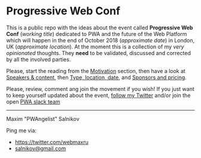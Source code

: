 # Progressive Web Conf

This is a public repo with the ideas about the event called **Progressive Web Conf** (_working title_) dedicated to PWA and the future of the Web Platform which will happen in the end of October 2018 (_approximate date_) in London, UK (_approximate location_). At the moment this is a collection of my *very opinionated* thoughts. They **need** to be validated, discussed and corrected by all the involved parties.

Please, start the reading from the [Motivation](https://github.com/webmaxru/progressive-web-conf/issues/3) section, then have a look at [Speakers & content](https://github.com/webmaxru/progressive-web-conf/issues/2), then [Type, location, date](https://github.com/webmaxru/progressive-web-conf/issues/1), and [Sponsors and pricing](https://github.com/webmaxru/progressive-web-conf/issues/4).

Please, review, comment ang join the movement if you wish! If you just want to keep yourself updated about the event, [follow my Twitter](https://twitter.com/webmaxru) and/or join the open [PWA slack team](https://bit.ly/go-pwa-slack)

---
Maxim "PWAngelist" Salnikov

Ping me via:
- https://twitter.com/webmaxru
- salnikov@gmail.com
